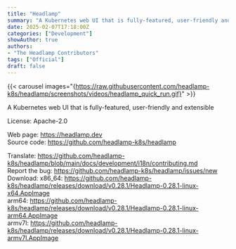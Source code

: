 ```yaml
---
title: "Headlamp"
summary: "A Kubernetes web UI that is fully-featured, user-friendly and extensible"
date: 2025-02-07T17:18:00Z
categories: ["Development"]
showAuthor: true
authors:
- "The Headlamp Contributors"
tags: ["Official"]
draft: false
---
```


{{< carousel images="{https://raw.githubusercontent.com/headlamp-k8s/headlamp/screenshots/videos/headlamp_quick_run.gif}" >}}

A Kubernetes web UI that is fully-featured, user-friendly and extensible

License: Apache-2.0

Web page: <https://headlamp.dev>  
Source code: <https://github.com/headlamp-k8s/headlamp>

Translate: <https://github.com/headlamp-k8s/headlamp/blob/main/docs/development/i18n/contributing.md>  
Report the bug: <https://github.com/headlamp-k8s/headlamp/issues/new>  
Download:   x86_64: <https://github.com/headlamp-k8s/headlamp/releases/download/v0.28.1/Headlamp-0.28.1-linux-x64.AppImage>  
            arm64: <https://github.com/headlamp-k8s/headlamp/releases/download/v0.28.1/Headlamp-0.28.1-linux-arm64.AppImage>  
            armv7l: <https://github.com/headlamp-k8s/headlamp/releases/download/v0.28.1/Headlamp-0.28.1-linux-armv7l.AppImage>  
